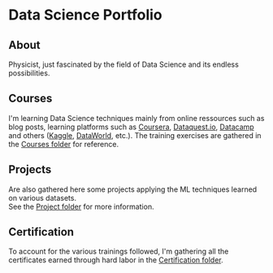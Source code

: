 # Data Science Portfolio

## About
Physicist, just fascinated by the field of Data Science and its endless possibilities.

## Courses
I'm learning Data Science techniques mainly from online ressources such as blog posts, learning platforms such as [Coursera](http://www.coursera.org), [Dataquest.io](http://www.dataquest.io), [Datacamp](http://www.datacamp.com) and others ([Kaggle](http://www.kaggle.com), [DataWorld](http://data.world), etc.).
The training exercises are gathered in the [Courses folder](_Courses/) for reference.

## Projects
Are also gathered here some projects applying the ML techniques learned on various datasets.  
See the [Project folder](_Projects/README.md) for more information.

## Certification
To account for the various trainings followed, I'm gathering all the certificates earned through hard labor in the [Certification folder](_Certifications).